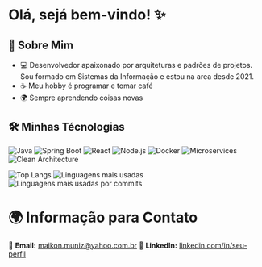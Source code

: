 # Olá, sejá bem-vindo! ✨

## 🌟 Sobre Mim

- 💻 Desenvolvedor apaixonado por arquiteturas e padrões de projetos. Sou formado em Sistemas da Informação e estou na area desde 2021. 
- ☕ Meu hobby é programar e tomar café
- 🌍 Sempre aprendendo coisas novas  

## 🛠 Minhas Técnologias

![Java](https://img.shields.io/badge/Java-%23ED8B00.svg?style=for-the-badge&logo=java&logoColor=white)
![Spring Boot](https://img.shields.io/badge/Spring%20Boot-%236DB33F.svg?style=for-the-badge&logo=spring&logoColor=white)
![React](https://img.shields.io/badge/React-%2361DAFB.svg?style=for-the-badge&logo=react&logoColor=white)
![Node.js](https://img.shields.io/badge/Node.js-%23339933.svg?style=for-the-badge&logo=nodedotjs&logoColor=white)
![Docker](https://img.shields.io/badge/Docker-%230db7ed.svg?style=for-the-badge&logo=docker&logoColor=white)
![Microservices](https://img.shields.io/badge/Microservices-%23007ACC.svg?style=for-the-badge&logo=apachekafka&logoColor=white)
![Clean Architecture](https://img.shields.io/badge/Clean%20Architecture-%231E90FF.svg?style=for-the-badge&logo=dependabot&logoColor=white)

![Top Langs](https://github-readme-stats.vercel.app/api/top-langs/?username=maikonmuniz&layout=compact&theme=tokyonight&langs_count=8&card_width=500)
![Linguagens mais usadas](https://github-profile-summary-cards.vercel.app/api/cards/repos-per-language?username=maikonmuniz&theme=radical)
![Linguagens mais usadas por commits](https://github-profile-summary-cards.vercel.app/api/cards/most-commit-language?username=maikonmuniz&theme=radical)

# 🌍 Informação para Contato  
📩 **Email:** maikon.muniz@yahoo.com.br
🔗 **LinkedIn:** [linkedin.com/in/seu-perfil](https://www.linkedin.com/in/maikon-muniz-da-silva-72a155187/)  
